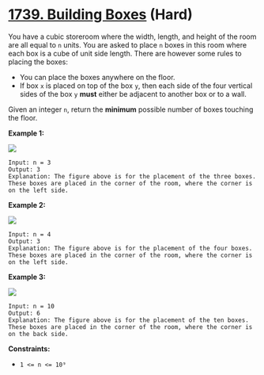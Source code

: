 # [1739. Building Boxes][link] (Hard)

[link]: https://leetcode.com/problems/building-boxes/

You have a cubic storeroom where the width, length, and height of the room are all equal to `n`
units. You are asked to place `n` boxes in this room where each box is a cube of unit side length.
There are however some rules to placing the boxes:

- You can place the boxes anywhere on the floor.
- If box `x` is placed on top of the box `y`, then each side of the four vertical sides of the box
`y` **must** either be adjacent to another box or to a wall.

Given an integer `n`, return the **minimum** possible number of boxes touching the floor.

**Example 1:**

![](https://assets.leetcode.com/uploads/2021/01/04/3-boxes.png)

```
Input: n = 3
Output: 3
Explanation: The figure above is for the placement of the three boxes.
These boxes are placed in the corner of the room, where the corner is on the left side.
```

**Example 2:**

![](https://assets.leetcode.com/uploads/2021/01/04/4-boxes.png)

```
Input: n = 4
Output: 3
Explanation: The figure above is for the placement of the four boxes.
These boxes are placed in the corner of the room, where the corner is on the left side.
```

**Example 3:**

![](https://assets.leetcode.com/uploads/2021/01/04/10-boxes.png)

```
Input: n = 10
Output: 6
Explanation: The figure above is for the placement of the ten boxes.
These boxes are placed in the corner of the room, where the corner is on the back side.
```

**Constraints:**

- `1 <= n <= 10⁹`
